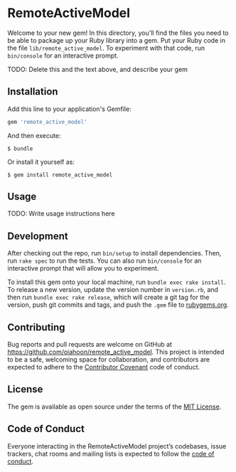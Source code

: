 # RemoteActiveModel

Welcome to your new gem! In this directory, you'll find the files you need to be able to package up your Ruby library into a gem. Put your Ruby code in the file `lib/remote_active_model`. To experiment with that code, run `bin/console` for an interactive prompt.

TODO: Delete this and the text above, and describe your gem

## Installation

Add this line to your application's Gemfile:

```ruby
gem 'remote_active_model'
```

And then execute:

    $ bundle

Or install it yourself as:

    $ gem install remote_active_model

## Usage

TODO: Write usage instructions here

## Development

After checking out the repo, run `bin/setup` to install dependencies. Then, run `rake spec` to run the tests. You can also run `bin/console` for an interactive prompt that will allow you to experiment.

To install this gem onto your local machine, run `bundle exec rake install`. To release a new version, update the version number in `version.rb`, and then run `bundle exec rake release`, which will create a git tag for the version, push git commits and tags, and push the `.gem` file to [rubygems.org](https://rubygems.org).

## Contributing

Bug reports and pull requests are welcome on GitHub at https://github.com/oiahoon/remote_active_model. This project is intended to be a safe, welcoming space for collaboration, and contributors are expected to adhere to the [Contributor Covenant](http://contributor-covenant.org) code of conduct.

## License

The gem is available as open source under the terms of the [MIT License](https://opensource.org/licenses/MIT).

## Code of Conduct

Everyone interacting in the RemoteActiveModel project’s codebases, issue trackers, chat rooms and mailing lists is expected to follow the [code of conduct](https://github.com/oiahoon/remote_active_model/blob/master/CODE_OF_CONDUCT.md).
